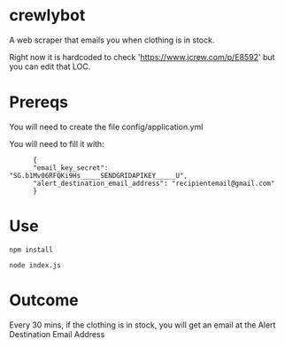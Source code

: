 # crewlybot
A web scraper that emails you when clothing is in stock.

Right now it is hardcoded to check 'https://www.jcrew.com/p/E8592' but you can edit that LOC.  

# Prereqs 

  You will need to create the file config/application.yml 
  
  You will need to fill it with:
  

          {
          "email_key_secret": "SG.b1Mv06RFQKi9Hs_____SENDGRIDAPIKEY_____U",
          "alert_destination_email_address": "recipientemail@gmail.com"
          }



# Use

    npm install

    node index.js 
    
    
    
# Outcome

Every 30 mins, if the clothing is in stock, you will get an email at the Alert Destination Email Address 
